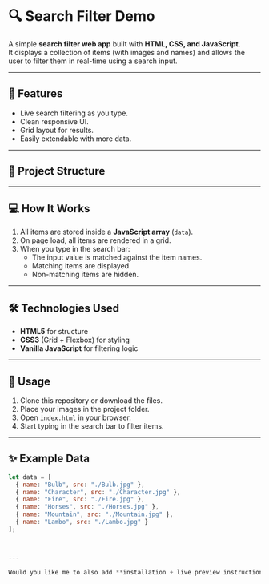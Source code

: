 # 🔍 Search Filter Demo

A simple **search filter web app** built with **HTML, CSS, and JavaScript**.  
It displays a collection of items (with images and names) and allows the user to filter them in real-time using a search input.

---

## 🚀 Features
- Live search filtering as you type.
- Clean responsive UI.
- Grid layout for results.
- Easily extendable with more data.

---

## 📂 Project Structure


---

## 💻 How It Works
1. All items are stored inside a **JavaScript array** (`data`).
2. On page load, all items are rendered in a grid.
3. When you type in the search bar:
   - The input value is matched against the item names.
   - Matching items are displayed.
   - Non-matching items are hidden.

---

## 🛠️ Technologies Used
- **HTML5** for structure
- **CSS3** (Grid + Flexbox) for styling
- **Vanilla JavaScript** for filtering logic


---

## 🔧 Usage
1. Clone this repository or download the files.
2. Place your images in the project folder.
3. Open `index.html` in your browser.
4. Start typing in the search bar to filter items.

---

## ✨ Example Data
```js
let data = [
  { name: "Bulb", src: "./Bulb.jpg" },
  { name: "Character", src: "./Character.jpg" },
  { name: "Fire", src: "./Fire.jpg" },
  { name: "Horses", src: "./Horses.jpg" },
  { name: "Mountain", src: "./Mountain.jpg" },
  { name: "Lambo", src: "./Lambo.jpg" }
];



---

Would you like me to also add **installation + live preview instructions** (e.g., using VS Code Live Server or GitHub Pages) so someone can run it instantly?

